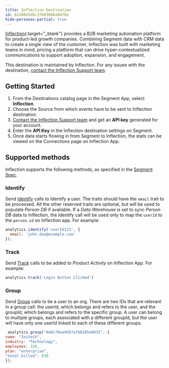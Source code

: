 ```yaml
---
title: Inflection Destination
id: 62260e5dbc37b83046a847be
hide-personas-partial: true
---
```


[Inflection](https://www.inflection.io/?utm_source=segmentio&utm_medium=docs&utm_campaign=partners){:target="_blank"} provides a B2B marketing automation platform for product-led growth companies. Combining Segment data with CRM data to create a single view of the customer, Inflection was built with marketing teams in mind, pricing a platform that can drive hyper-contextualized communications to support adoption, expansion, and engagement.

This destination is maintained by Inflection. For any issues with the destination, [contact the Inflection Support team](mailto:support@inflection.io).

## Getting Started


1. From the Destinations catalog page in the Segment App, select **Inflection**.
2. Choose the Source from which events have to be sent to Inflection destination.
3. [Contact the Inflection Support team](mailto:support@inflection.io) and get an **API key** generated for your account.
4. Enter the **API Key** in the Inflection destination settings on Segment.
5. Once data starts flowing in from Segment to Inflection, the stats can be viewed on the Connections page on Inflection App.


## Supported methods

Inflection supports the following methods, as specified in the [Segment Spec](/docs/connections/spec).

### Identify

Send [Identify](/docs/connections/spec/identify) calls to Identify a user. The traits should have the `email` trait to be processed. All the other reserved traits are optional, but will be used to populate *Person DB* if available.
If a *Data Warehouse* is set to sync *Person DB* data to Inflection, the Identify call will be used only to map the `userId` to the `person.id` on Inflection app.
For example:

```js
analytics.identify('userId123', {
  email: 'john.doe@example.com'
});
```


### Track

Send [Track](/docs/connections/spec/track) calls to be added to *Product Activity* on Inflection App. For example:

```js
analytics.track('Login Button Clicked')
```

### Group

Send [Group](/docs/connections/spec/group) calls to tie a user to an org. There are two IDs that are relevant in a group call: the userId, which belongs and refers to the user, and the groupId, which belongs and refers to the specific group.  A user can belong to multiple groups, each associated with a different groupId, but the user will have only one userId linked to each of these different groups.

```js
 analytics.group("0e8c78ea9d97a7b8185e8632", {
name: "Initech",
industry: "Technology",
employees: 329,
plan: "enterprise",
"total billed": 830
});
```